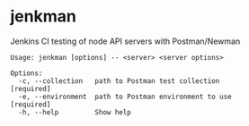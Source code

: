 # jenkman
Jenkins CI testing of node API servers with Postman/Newman

```
Usage: jenkman [options] -- <server> <server options>

Options:
  -c, --collection   path to Postman test collection                  [required]
  -e, --environment  path to Postman environment to use               [required]
  -h, --help         Show help
```
